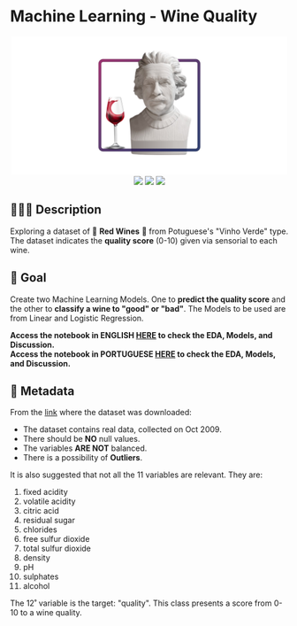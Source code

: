 # Machine Learning - Wine Quality

<div align="center"><img src="./images/wine-quality-readme.png" width="500"></div>

<div align="center">
<img src="https://img.shields.io/badge/python-3670A0?style=for-the-badge&logo=python&logoColor=ffdd54">
<img src="https://img.shields.io/badge/scikit--learn-%23F7931E.svg?style=for-the-badge&logo=scikit-learn&logoColor=white">
<img src="https://img.shields.io/badge/seaborn-add8e6?style=for-the-badge&logo=python&logoColor=333333">
</div>

## 👨🏻‍🏫 Description

Exploring a dataset of 🍷 **Red Wines** 🍷 from Potuguese's "Vinho Verde" type. The dataset indicates the **quality score** (0-10) given via sensorial to each wine.

## 🎯 Goal

Create two Machine Learning Models. One to **predict the quality score** and the other to **classify a wine to "good" or "bad"**. The Models to be used are from Linear and Logistic Regression.

**Access the notebook in ENGLISH [HERE](https://github.com/ewerthonk/ML-wine-quality/blob/main/1.0-ejk-eda-and-models-en.ipynb) to check the EDA, Models, and Discussion.**  \
**Access the notebook in PORTUGUESE [HERE](https://github.com/ewerthonk/ML-wine-quality/blob/main/1.0-ejk-eda-and-models-pt.ipynb) to check the EDA, Models, and Discussion.**

## 📰 Metadata

From the [link](https://archive.ics.uci.edu/ml/datasets/Wine+Quality) where the dataset was downloaded:

- The dataset contains real data, collected on Oct 2009.
- There should be **NO** null values.
- The variables **ARE NOT** balanced.
- There is a possibility of **Outliers**.

It is also suggested that not all the 11 variables are relevant. They are:

1. fixed acidity 
2. volatile acidity 
3. citric acid 
4. residual sugar 
5. chlorides 
6. free sulfur dioxide 
7. total sulfur dioxide 
8. density 
9. pH 
10. sulphates 
11. alcohol

The 12˚ variable is the target: "quality". This class presents a score from 0-10 to a wine quality.

